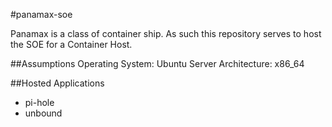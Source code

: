 #panamax-soe

Panamax is a class of container ship. As such this repository serves to host the SOE for a Container Host.

##Assumptions
Operating System: Ubuntu Server
Architecture: x86_64

##Hosted Applications
* pi-hole
* unbound

